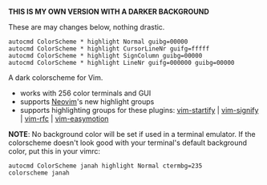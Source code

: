 __THIS IS MY OWN VERSION WITH A DARKER BACKGROUND__

These are may changes below, nothing drastic.
```
autocmd ColorScheme * highlight Normal guibg=00000
autocmd ColorScheme * highlight CursorLineNr guifg=fffff
autocmd ColorScheme * highlight SignColumn guibg=00000
autocmd ColorScheme * highlight LineNr guifg=000000 guibg=00000
```

A dark colorscheme for Vim.

- works with 256 color terminals and GUI
- supports [Neovim](https://github.com/neovim/neovim)'s new highlight groups
- supports highlighting groups for these plugins: [vim-startify](https://github.com/mhinz/vim-startify) |
[vim-signify](https://github.com/mhinz/vim-signify) |
[vim-rfc](https://github.com/mhinz/vim-rfc) |
[vim-easymotion](https://github.com/easymotion/vim-easymotion)


__NOTE__: No background color will be set if used in a terminal emulator. If
the colorscheme doesn't look good with your terminal's default background
color, put this in your vimrc:

```vim
autocmd ColorScheme janah highlight Normal ctermbg=235
colorscheme janah
```
